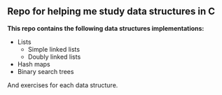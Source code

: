 ## Repo for helping me study data structures in C

**This repo contains the following data structures implementations:**
* Lists
    * Simple linked lists
    * Doubly linked lists
* Hash maps
* Binary search trees

And exercises for each data structure.